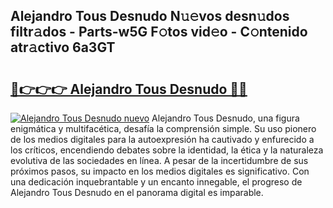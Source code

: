 ## Alejandro Tous Desnudo N𝚞𝚎vos desn𝚞dos filtr𝚊dos - Parts-w5G F𝚘tos vid𝚎o - C𝚘ntenido atr𝚊ctivo 6a3GT

# <h2><a href="http://mb19pm.tromn.icu/?c=Alejandro+Tous+Desnudo">🔗👉👉👉 Alejandro Tous Desnudo 🔗🔗</a></h2>

[![Alejandro Tous Desnudo nuevo](https://i.imgur.com/pEAQMta.gif)](http://mb19pm.tromn.icu/?c=Alejandro+Tous+Desnudo)
Alejandro Tous Desnudo, una figura enigmática y multifacética, desafía la comprensión simple. Su uso pionero de los medios digitales para la autoexpresión ha cautivado y enfurecido a los críticos, encendiendo debates sobre la identidad, la ética y la naturaleza evolutiva de las sociedades en línea. A pesar de la incertidumbre de sus próximos pasos, su impacto en los medios digitales es significativo. Con una dedicación inquebrantable y un encanto innegable, el progreso de Alejandro Tous Desnudo en el panorama digital es imparable.
